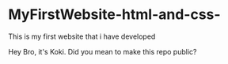 # MyFirstWebsite-html-and-css-
This is my first website that i have developed 


Hey Bro, it's Koki. Did you mean to make this repo public?
